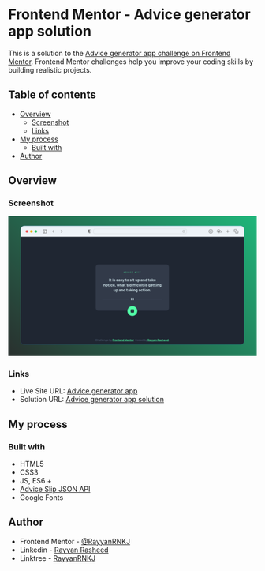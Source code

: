 # Frontend Mentor - Advice generator app solution

This is a solution to the [Advice generator app challenge on Frontend Mentor](https://www.frontendmentor.io/challenges/advice-generator-app-QdUG-13db). Frontend Mentor challenges help you improve your coding skills by building realistic projects.

## Table of contents

- [Overview](#overview)
  - [Screenshot](#screenshot)
  - [Links](#links)
- [My process](#my-process)
  - [Built with](#built-with)
- [Author](#author)

## Overview

### Screenshot

![Advice generator app](./assets/images/screenshot.png)

### Links

- Live Site URL: [Advice generator app](https://rayyanrnkj.github.io/Advice-generator-app/)
- Solution URL: [Advice generator app solution](https://www.frontendmentor.io/solutions/advice-generator-app-solution-made-with-html-css-js-api-RpXv5glqYf)

## My process

### Built with

- HTML5
- CSS3
- JS, ES6 +
- [Advice Slip JSON API](https://api.adviceslip.com/)
- Google Fonts

## Author

- Frontend Mentor - [@RayyanRNKJ](https://www.frontendmentor.io/profile/RayyanRNKJ)
- Linkedin - [Rayyan Rasheed](https://www.linkedin.com/in/rayyan-rasheed-2623b41b3/)
- Linktree - [RayyanRNKJ](https://linktr.ee/rayyanrnkj)
